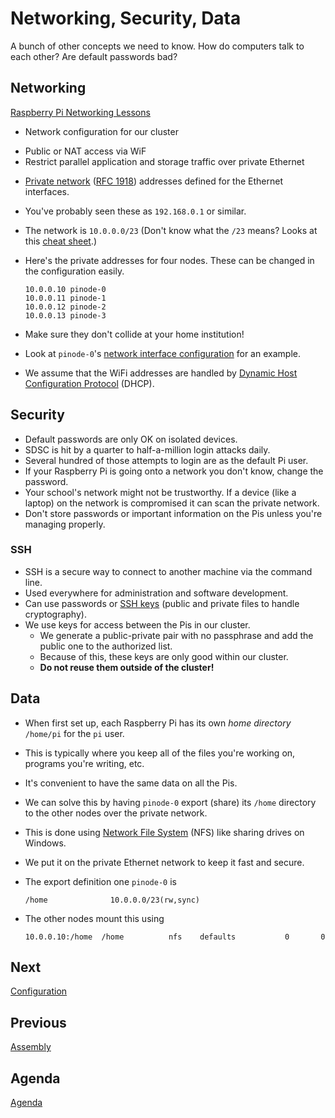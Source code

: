 # Networking, Security, Data

A bunch of other concepts we need to know. How do computers talk to each other? Are default passwords bad?

## Networking

[Raspberry Pi Networking Lessons](https://www.raspberrypi.org/learning/networking-lessons/)

* Network configuration for our cluster
 - Public or NAT access via WiF
 - Restrict parallel application and storage traffic over private
 Ethernet
* [Private network](https://en.wikipedia.org/wiki/Private_network)
  ([RFC 1918](https://tools.ietf.org/html/rfc1918)) addresses defined
  for the Ethernet interfaces.
* You've probably seen these as `192.168.0.1` or similar.
* The network is `10.0.0.0/23` (Don't know what the `/23` means? Looks
  at this [cheat sheet](https://www.aelius.com/njh/subnet_sheet.html).)
* Here's the private addresses for four nodes. These can be changed in
  the configuration easily.

  ```
  10.0.0.10	pinode-0
  10.0.0.11	pinode-1
  10.0.0.12	pinode-2
  10.0.0.13	pinode-3
  ```

* Make sure they don't collide at your home institution!
* Look at `pinode-0`'s
  [network interface configuration](../config/pinode-0/network/interfaces)
  for an example.
* We assume that the WiFi addresses are handled by [Dynamic Host Configuration Protocol](https://en.wikipedia.org/wiki/Dynamic_Host_Configuration_Protocol) (DHCP).

## Security

* Default passwords are only OK on isolated devices.
* SDSC is hit by a quarter to half-a-million login attacks daily.
* Several hundred of those attempts to login are as the default Pi user.
* If your Raspberry Pi is going onto a network you don't know, change
  the password.
* Your school's network might not be trustworthy. If a device (like a
laptop) on the network is compromised it can scan the private network.
* Don't store passwords or important information on the Pis unless
  you're managing properly.

### SSH

* SSH is a secure way to connect to another machine via the command
line.
* Used everywhere for administration and software development.
* Can use passwords or
  [SSH keys](http://www.cyberciti.biz/faq/how-to-set-up-ssh-keys-on-linux-unix/)
  (public and private files to handle cryptography).
* We use keys for access between the Pis in our cluster.
  - We generate a public-private pair with no passphrase and add the
  public one to the authorized list.
  - Because of this, these keys are only good within our cluster.
  - **Do not reuse them outside of the cluster!**

## Data

* When first set up, each Raspberry Pi has its own _home directory_ `/home/pi`
for the `pi` user.
* This is typically where you keep all of the files you're working on,
programs you're writing, etc.
* It's convenient to have the same data on all the Pis.
* We can solve this by having `pinode-0` export (share) its `/home`
directory to the other nodes over the private network.
* This is done using
  [Network File System](https://en.wikipedia.org/wiki/Network_File_System)
  (NFS) like sharing drives on Windows.
* We put it on the private Ethernet network to keep it fast and
secure.
* The export definition one `pinode-0` is

  ```
  /home              10.0.0.0/23(rw,sync)
  ```

* The other nodes mount this using

  ```
  10.0.0.10:/home  /home          nfs    defaults           0       0
  ```
  
## Next

[Configuration](config.md)

## Previous

[Assembly](assembly.md)

## Agenda

[Agenda](agenda.md)
